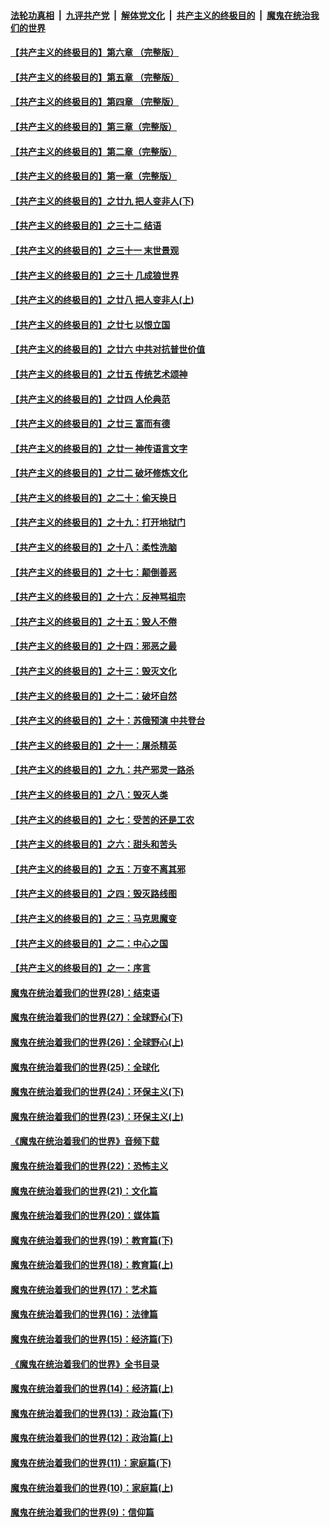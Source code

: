

####  [法轮功真相](../../../../basic/blob/master/README.md?t=05250001) &nbsp;|&nbsp; [九评共产党](../../../../9ping.md/blob/master/README.md?t=05250001) &nbsp;|&nbsp; [解体党文化](../../../../jtdwh.md/blob/master/README.md?t=05250001)  &nbsp;|&nbsp; [共产主义的终极目的](../../../../gczydzjmd.md/blob/master/README.md?t=05250001) &nbsp;|&nbsp; [魔鬼在统治我们的世界](../../../../mgztzwmdsj.md/blob/master/README.md?t=05250001) 

#### [【共产主义的终极目的】第六章 （完整版）](../pages/nsc422/n11428913.md?t=05250001) 

#### [【共产主义的终极目的】第五章 （完整版）](../pages/nsc422/n11428912.md?t=05250001) 

#### [【共产主义的终极目的】第四章 （完整版）](../pages/nsc422/n11428907.md?t=05250001) 

#### [【共产主义的终极目的】第三章（完整版）](../pages/nsc422/n11428848.md?t=05250001) 

#### [【共产主义的终极目的】第二章（完整版）](../pages/nsc422/n11428831.md?t=05250001) 

#### [【共产主义的终极目的】第一章（完整版）](../pages/nsc422/n11417651.md?t=05250001) 

#### [【共产主义的终极目的】之廿九 把人变非人(下)](../pages/nsc422/n11344140.md?t=05250001) 

#### [【共产主义的终极目的】之三十二 结语](../pages/nsc422/n11360535.md?t=05250001) 

#### [【共产主义的终极目的】之三十一 末世景观](../pages/nsc422/n11351129.md?t=05250001) 

#### [【共产主义的终极目的】之三十 几成狼世界](../pages/nsc422/n11348280.md?t=05250001) 

#### [【共产主义的终极目的】之廿八 把人变非人(上)](../pages/nsc422/n11340492.md?t=05250001) 

#### [【共产主义的终极目的】之廿七 以恨立国](../pages/nsc422/n11336944.md?t=05250001) 

#### [【共产主义的终极目的】之廿六 中共对抗普世价值](../pages/nsc422/n11324785.md?t=05250001) 

#### [【共产主义的终极目的】之廿五 传统艺术颂神](../pages/nsc422/n11296396.md?t=05250001) 

#### [【共产主义的终极目的】之廿四 人伦典范](../pages/nsc422/n11296397.md?t=05250001) 

#### [【共产主义的终极目的】之廿三 富而有德](../pages/nsc422/n11283598.md?t=05250001) 

#### [【共产主义的终极目的】之廿一 神传语言文字](../pages/nsc422/n11263265.md?t=05250001) 

#### [【共产主义的终极目的】之廿二 破坏修炼文化](../pages/nsc422/n11245728.md?t=05250001) 

#### [【共产主义的终极目的】之二十：偷天换日](../pages/nsc422/n11238846.md?t=05250001) 

#### [【共产主义的终极目的】之十九：打开地狱门](../pages/nsc422/n11206376.md?t=05250001) 

#### [【共产主义的终极目的】之十八：柔性洗脑](../pages/nsc422/n11199994.md?t=05250001) 

#### [【共产主义的终极目的】之十七：颠倒善恶](../pages/nsc422/n11179782.md?t=05250001) 

#### [【共产主义的终极目的】之十六：反神骂祖宗](../pages/nsc422/n11166798.md?t=05250001) 

#### [【共产主义的终极目的】之十五：毁人不倦](../pages/nsc422/n11166792.md?t=05250001) 

#### [【共产主义的终极目的】之十四：邪恶之最](../pages/nsc422/n11150249.md?t=05250001) 

#### [【共产主义的终极目的】之十三：毁灭文化](../pages/nsc422/n11135227.md?t=05250001) 

#### [【共产主义的终极目的】之十二：破坏自然](../pages/nsc422/n11135214.md?t=05250001) 

#### [【共产主义的终极目的】之十：苏俄预演 中共登台](../pages/nsc422/n11118424.md?t=05250001) 

#### [【共产主义的终极目的】之十一：屠杀精英](../pages/nsc422/n11118442.md?t=05250001) 

#### [【共产主义的终极目的】之九：共产邪灵一路杀](../pages/nsc422/n11114139.md?t=05250001) 

#### [【共产主义的终极目的】之八：毁灭人类](../pages/nsc422/n11108503.md?t=05250001) 

#### [【共产主义的终极目的】之七：受苦的还是工农](../pages/nsc422/n11101809.md?t=05250001) 

#### [【共产主义的终极目的】之六：甜头和苦头](../pages/nsc422/n11096971.md?t=05250001) 

#### [【共产主义的终极目的】之五：万变不离其邪](../pages/nsc422/n11091285.md?t=05250001) 

#### [【共产主义的终极目的】之四：毁灭路线图](../pages/nsc422/n11086284.md?t=05250001) 

#### [【共产主义的终极目的】之三：马克思魔变](../pages/nsc422/n11061941.md?t=05250001) 

#### [【共产主义的终极目的】之二：中心之国](../pages/nsc422/n11047728.md?t=05250001) 

#### [【共产主义的终极目的】之一：序言](../pages/nsc422/n11086077.md?t=05250001) 

#### [魔鬼在统治着我们的世界(28)：结束语](../pages/nsc422/n10936246.md?t=05250001) 

#### [魔鬼在统治着我们的世界(27)：全球野心(下)](../pages/nsc422/n10928319.md?t=05250001) 

#### [魔鬼在统治着我们的世界(26)：全球野心(上)](../pages/nsc422/n10900318.md?t=05250001) 

#### [魔鬼在统治着我们的世界(25)：全球化](../pages/nsc422/n10788205.md?t=05250001) 

#### [魔鬼在统治着我们的世界(24)：环保主义(下)](../pages/nsc422/n10695307.md?t=05250001) 

#### [魔鬼在统治着我们的世界(23)：环保主义(上)](../pages/nsc422/n10688613.md?t=05250001) 

#### [《魔鬼在统治着我们的世界》音频下载](../pages/nsc422/n10635553.md?t=05250001) 

#### [魔鬼在统治着我们的世界(22)：恐怖主义](../pages/nsc422/n10614727.md?t=05250001) 

#### [魔鬼在统治着我们的世界(21)：文化篇](../pages/nsc422/n10597706.md?t=05250001) 

#### [魔鬼在统治着我们的世界(20)：媒体篇](../pages/nsc422/n10586579.md?t=05250001) 

#### [魔鬼在统治着我们的世界(19)：教育篇(下)](../pages/nsc422/n10564808.md?t=05250001) 

#### [魔鬼在统治着我们的世界(18)：教育篇(上)](../pages/nsc422/n10526970.md?t=05250001) 

#### [魔鬼在统治着我们的世界(17)：艺术篇](../pages/nsc422/n10499093.md?t=05250001) 

#### [魔鬼在统治着我们的世界(16)：法律篇](../pages/nsc422/n10485969.md?t=05250001) 

#### [魔鬼在统治着我们的世界(15)：经济篇(下)](../pages/nsc422/n10469975.md?t=05250001) 

#### [《魔鬼在统治着我们的世界》全书目录](../pages/nsc422/n10464261.md?t=05250001) 

#### [魔鬼在统治着我们的世界(14)：经济篇(上)](../pages/nsc422/n10457370.md?t=05250001) 

#### [魔鬼在统治着我们的世界(13)：政治篇(下)](../pages/nsc422/n10448270.md?t=05250001) 

#### [魔鬼在统治着我们的世界(12)：政治篇(上)](../pages/nsc422/n10444576.md?t=05250001) 

#### [魔鬼在统治着我们的世界(11)：家庭篇(下)](../pages/nsc422/n10440961.md?t=05250001) 

#### [魔鬼在统治着我们的世界(10)：家庭篇(上)](../pages/nsc422/n10435448.md?t=05250001) 

#### [魔鬼在统治着我们的世界(9)：信仰篇](../pages/nsc422/n10432159.md?t=05250001) 

